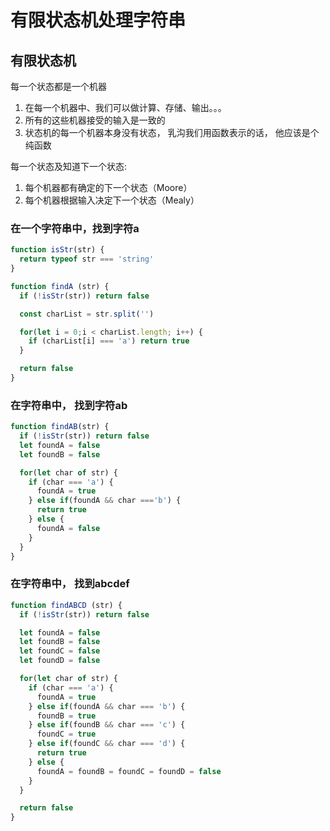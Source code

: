 # 有限状态机处理字符串

## 有限状态机
每一个状态都是一个机器
  1. 在每一个机器中、我们可以做计算、存储、输出。。。
  2. 所有的这些机器接受的输入是一致的
  3. 状态机的每一个机器本身没有状态， 乳沟我们用函数表示的话， 他应该是个纯函数

每一个状态及知道下一个状态:
  1. 每个机器都有确定的下一个状态（Moore）
  2. 每个机器根据输入决定下一个状态（Mealy）

### 在一个字符串中，找到字符a
```js
function isStr(str) {
  return typeof str === 'string'
}
```

```js
function findA (str) {
  if (!isStr(str)) return false

  const charList = str.split('')

  for(let i = 0;i < charList.length; i++) {
    if (charList[i] === 'a') return true
  }

  return false
}
```

### 在字符串中， 找到字符ab

```js
function findAB(str) {
  if (!isStr(str)) return false
  let foundA = false
  let foundB = false

  for(let char of str) {
    if (char === 'a') {
      foundA = true
    } else if(foundA && char ==='b') {
      return true
    } else {
      foundA = false
    }
  }
}
```

### 在字符串中， 找到abcdef
```js
function findABCD (str) {
  if (!isStr(str)) return false

  let foundA = false
  let foundB = false
  let foundC = false
  let foundD = false

  for(let char of str) {
    if (char === 'a') {
      foundA = true
    } else if(foundA && char === 'b') {
      foundB = true
    } else if(foundB && char === 'c') {
      foundC = true
    } else if(foundC && char === 'd') {
      return true
    } else {
      foundA = foundB = foundC = foundD = false
    }
  }

  return false
}
```


